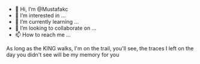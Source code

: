 - 👋 Hi, I’m @Mustafakc
- 👀 I’m interested in ...
- 🌱 I’m currently learning ...
- 💞️ I’m looking to collaborate on ...
- 📫 How to reach me ...

<!---
Mustafakc/Mustafakc is a ✨ special ✨ repository because its `README.md` (this file) appears on your GitHub profile.
You can click the Preview link to take a look at your changes.
--->
As long as the KING walks, I'm on the trail, you'll see, the traces I left on the day you didn't see will be my memory for you
